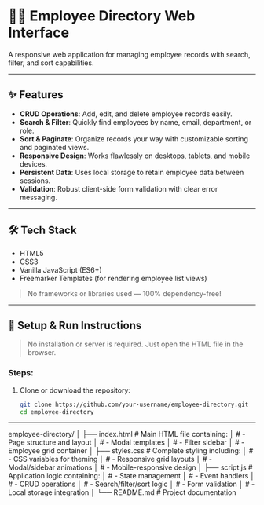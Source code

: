 # 👩‍💼 Employee Directory Web Interface

A responsive web application for managing employee records with search, filter, and sort capabilities.

---

## ✨ Features

- **CRUD Operations**: Add, edit, and delete employee records easily.
- **Search & Filter**: Quickly find employees by name, email, department, or role.
- **Sort & Paginate**: Organize records your way with customizable sorting and paginated views.
- **Responsive Design**: Works flawlessly on desktops, tablets, and mobile devices.
- **Persistent Data**: Uses local storage to retain employee data between sessions.
- **Validation**: Robust client-side form validation with clear error messaging.

---

## 🛠 Tech Stack

- HTML5  
- CSS3  
- Vanilla JavaScript (ES6+)  
- Freemarker Templates (for rendering employee list views)

> No frameworks or libraries used — 100% dependency-free!

---

## 🚀 Setup & Run Instructions

> No installation or server is required. Just open the HTML file in the browser.

### Steps:
1. Clone or download the repository:
   ```bash
   git clone https://github.com/your-username/employee-directory.git
   cd employee-directory
---
employee-directory/
│
├── index.html          # Main HTML file containing:
│                       # - Page structure and layout
│                       # - Modal templates
│                       # - Filter sidebar
│                       # - Employee grid container
│
├── styles.css          # Complete styling including:
│                       # - CSS variables for theming
│                       # - Responsive grid layouts
│                       # - Modal/sidebar animations
│                       # - Mobile-responsive design
│
├── script.js           # Application logic containing:
│                       # - State management
│                       # - Event handlers
│                       # - CRUD operations
│                       # - Search/filter/sort logic
│                       # - Form validation
│                       # - Local storage integration
│
└── README.md           # Project documentation
